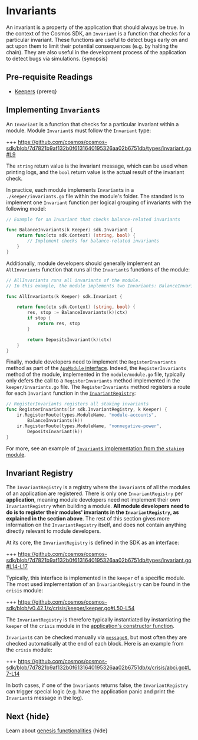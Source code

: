 <!--
order: 8
-->

# Invariants

An invariant is a property of the application that should always be true. In the
context of the Cosmos SDK, an `Invariant` is a function that checks for a
particular invariant. These functions are useful to detect bugs early on and act
upon them to limit their potential consequences (e.g. by halting the chain).
They are also useful in the development process of the application to detect
bugs via simulations. {synopsis}

## Pre-requisite Readings

- [Keepers](./keeper.md) {prereq}

## Implementing `Invariant`s

An `Invariant` is a function that checks for a particular invariant within a
module. Module `Invariant`s must follow the `Invariant` type:

+++
https://github.com/cosmos/cosmos-sdk/blob/7d7821b9af132b0f6131640195326aa02b6751db/types/invariant.go#L9

The `string` return value is the invariant message, which can be used when
printing logs, and the `bool` return value is the actual result of the invariant
check.

In practice, each module implements `Invariant`s in a `./keeper/invariants.go`
file within the module's folder. The standard is to implement one `Invariant`
function per logical grouping of invariants with the following model:

```go
// Example for an Invariant that checks balance-related invariants

func BalanceInvariants(k Keeper) sdk.Invariant {
	return func(ctx sdk.Context) (string, bool) {
        // Implement checks for balance-related invariants
    }
}
```

Additionally, module developers should generally implement an `AllInvariants`
function that runs all the `Invariant`s functions of the module:

```go
// AllInvariants runs all invariants of the module.
// In this example, the module implements two Invariants: BalanceInvariants and DepositsInvariants

func AllInvariants(k Keeper) sdk.Invariant {

	return func(ctx sdk.Context) (string, bool) {
		res, stop := BalanceInvariants(k)(ctx)
		if stop {
			return res, stop
		}

		return DepositsInvariant(k)(ctx)
	}
}
```

Finally, module developers need to implement the `RegisterInvariants` method as
part of the [`AppModule` interface](./module-manager.md#appmodule). Indeed, the
`RegisterInvariants` method of the module, implemented in the `module/module.go`
file, typically only defers the call to a `RegisterInvariants` method
implemented in the `keeper/invariants.go` file. The `RegisterInvariants` method
registers a route for each `Invariant` function in the
[`InvariantRegistry`](#invariant-registry):

```go
// RegisterInvariants registers all staking invariants
func RegisterInvariants(ir sdk.InvariantRegistry, k Keeper) {
	ir.RegisterRoute(types.ModuleName, "module-accounts",
		BalanceInvariants(k))
	ir.RegisterRoute(types.ModuleName, "nonnegative-power",
		DepositsInvariant(k))
}
```

For more, see an example of
[`Invariant`s implementation from the `staking` module](https://github.com/cosmos/cosmos-sdk/blob/7d7821b9af132b0f6131640195326aa02b6751db/x/staking/keeper/invariants.go).

## Invariant Registry

The `InvariantRegistry` is a registry where the `Invariant`s of all the modules
of an application are registered. There is only one `InvariantRegistry` per
**application**, meaning module developers need not implement their own
`InvariantRegistry` when building a module. **All module developers need to do
is to register their modules' invariants in the `InvariantRegistry`, as
explained in the section above**. The rest of this section gives more
information on the `InvariantRegistry` itself, and does not contain anything
directly relevant to module developers.

At its core, the `InvariantRegistry` is defined in the SDK as an interface:

+++
https://github.com/cosmos/cosmos-sdk/blob/7d7821b9af132b0f6131640195326aa02b6751db/types/invariant.go#L14-L17

Typically, this interface is implemented in the `keeper` of a specific module.
The most used implementation of an `InvariantRegistry` can be found in the
`crisis` module:

+++
https://github.com/cosmos/cosmos-sdk/blob/v0.42.1/x/crisis/keeper/keeper.go#L50-L54

The `InvariantRegistry` is therefore typically instantiated by instantiating the
`keeper` of the `crisis` module in the
[application's constructor function](../basics/app-anatomy.md#constructor-function).

`Invariant`s can be checked manually via
[`message`s](./messages-and-queries.md), but most often they are checked
automatically at the end of each block. Here is an example from the `crisis`
module:

+++
https://github.com/cosmos/cosmos-sdk/blob/7d7821b9af132b0f6131640195326aa02b6751db/x/crisis/abci.go#L7-L14

In both cases, if one of the `Invariant`s returns false, the `InvariantRegistry`
can trigger special logic (e.g. have the application panic and print the
`Invariant`s message in the log).

## Next {hide}

Learn about [genesis functionalities](./genesis.md) {hide}
